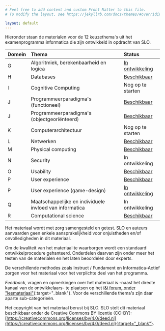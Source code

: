 ```yaml
---
# Feel free to add content and custom Front Matter to this file.
# To modify the layout, see https://jekyllrb.com/docs/themes/#overriding-theme-defaults

layout: default
---
```

Hieronder staan de materialen voor de 12 keuzethema's uit het examenprogramma informatica die zijn ontwikkeld in opdracht van SLO.  


| Domein | Thema | Status
| :---   | :---  | :---
| G | Algoritmiek, berekenbaarheid en logica | [In ontwikkeling](themas/g-algoritmiek)
| H | Databases | [Beschikbaar](themas/h-databases)
| I | Cognitive Computing| Nog op te starten
| J | Programmeerparadigma's (functioneel)| [Beschikbaar](themas/j-programmeerparadigmas)
| J | Programmeerparadigma's (objectgeoriënteerd) | [Beschikbaar](themas/oo-games)
| K | Computerarchitectuur | Nog op te starten
| L | Netwerken | [Beschikbaar](themas/l-netwerken)
| M | Physical computing | [Beschikbaar](themas/m-physical-computing)
| N | Security | In ontwikkeling
| O | Usability | [Beschikbaar](themas/o-usability)
| P | User experience | [Beschikbaar](themas/p-user-experience)
| P | User experience (game-design)|  [In ontwikkeling](themas/gamedesign)
| Q | Maatschappelijke en individuele invloed van informatica | In ontwikkeling
| R | Computational science |[Beschikbaar](themas/r-computational-science)

Het materiaal wordt met zorg samengesteld en getest. SLO en auteurs aanvaarden geen enkele aansprakelijkheid voor onjuistheden en/of onvolledigheden in dit materiaal.

Om de kwaliteit van het materiaal te waarborgen wordt een standaard ontwikkelprocedure gehanteerd. Onderdelen daarvan zijn onder meer het testen van de materialen en het laten beoordelen door experts.

De verschillende methodes zoals Instruct / Fundament en Informatica-Actief zorgen voor het materiaal voor het verplichte deel van het programma.

*Feedback*, vragen en opmerkingen over het materiaal is -naast het directe kanaal van de ontwikkelaars- te plaatsen op het [i&i forum, onder "lesmateriaal"](https://ieni-forum.infvo.nl/c/lesmateriaal){:target="_blank"}.
Voor de verschillende thema's zijn daar aparte sub-categorieën.

Het copyright van het materiaal berust bij SLO.
SLO stelt dit materiaal beschikbaar onder de Creative Commons BY licentie (CC-BY): [https://creativecommons.org/licenses/by/4.0/deed.nl](https://creativecommons.org/licenses/by/4.0/deed.nl){:target="_blank"}.
